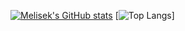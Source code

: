 [![Melisek's GitHub stats](https://github-readme-stats.vercel.app/api?username=TheMelisek&count_private=true&hide=stars&theme=onedark&show_icons=true)](https://github.com/anuraghazra/github-readme-stats)
[![Top Langs](https://github-readme-stats.vercel.app/api/top-langs/?username=TheMelisek&layout=compact)]

